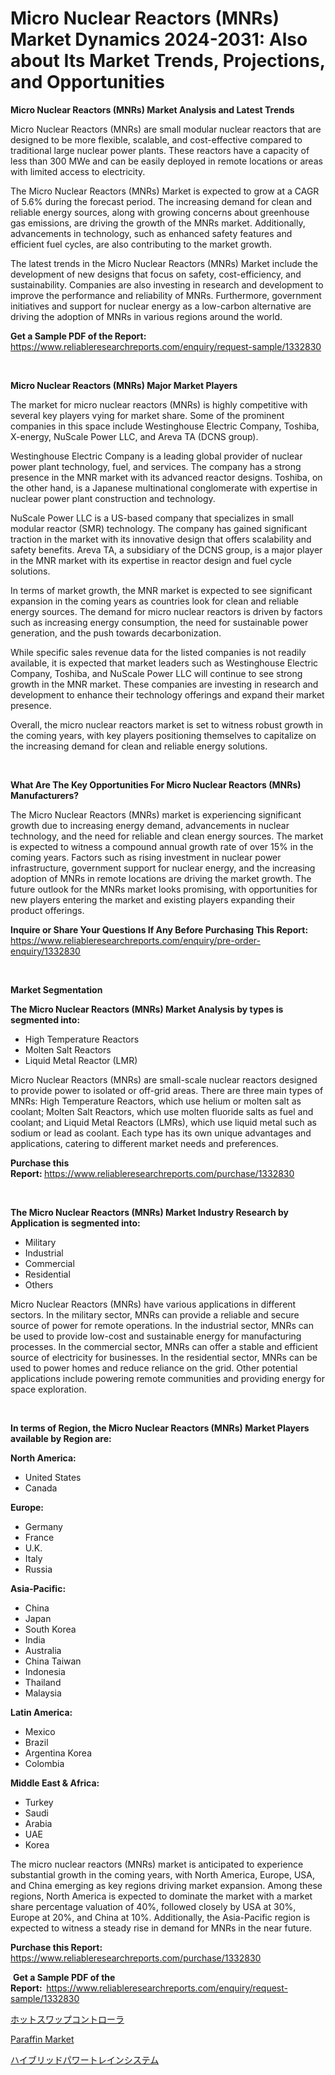 <p><h1>Micro Nuclear Reactors (MNRs) Market Dynamics 2024-2031: Also about Its Market Trends, Projections, and Opportunities</h1></p><p><strong>Micro Nuclear Reactors (MNRs) Market Analysis and Latest Trends</strong></p>
<p><p>Micro Nuclear Reactors (MNRs) are small modular nuclear reactors that are designed to be more flexible, scalable, and cost-effective compared to traditional large nuclear power plants. These reactors have a capacity of less than 300 MWe and can be easily deployed in remote locations or areas with limited access to electricity.</p><p>The Micro Nuclear Reactors (MNRs) Market is expected to grow at a CAGR of 5.6% during the forecast period. The increasing demand for clean and reliable energy sources, along with growing concerns about greenhouse gas emissions, are driving the growth of the MNRs market. Additionally, advancements in technology, such as enhanced safety features and efficient fuel cycles, are also contributing to the market growth.</p><p>The latest trends in the Micro Nuclear Reactors (MNRs) Market include the development of new designs that focus on safety, cost-efficiency, and sustainability. Companies are also investing in research and development to improve the performance and reliability of MNRs. Furthermore, government initiatives and support for nuclear energy as a low-carbon alternative are driving the adoption of MNRs in various regions around the world.</p></p>
<p><strong>Get a Sample PDF of the Report:&nbsp;</strong> <a href="https://www.reliableresearchreports.com/enquiry/request-sample/1332830">https://www.reliableresearchreports.com/enquiry/request-sample/1332830</a></p>
<p>&nbsp;</p>
<p><strong>Micro Nuclear Reactors (MNRs) Major Market Players</strong></p>
<p><p>The market for micro nuclear reactors (MNRs) is highly competitive with several key players vying for market share. Some of the prominent companies in this space include Westinghouse Electric Company, Toshiba, X-energy, NuScale Power LLC, and Areva TA (DCNS group).</p><p>Westinghouse Electric Company is a leading global provider of nuclear power plant technology, fuel, and services. The company has a strong presence in the MNR market with its advanced reactor designs. Toshiba, on the other hand, is a Japanese multinational conglomerate with expertise in nuclear power plant construction and technology.</p><p>NuScale Power LLC is a US-based company that specializes in small modular reactor (SMR) technology. The company has gained significant traction in the market with its innovative design that offers scalability and safety benefits. Areva TA, a subsidiary of the DCNS group, is a major player in the MNR market with its expertise in reactor design and fuel cycle solutions.</p><p>In terms of market growth, the MNR market is expected to see significant expansion in the coming years as countries look for clean and reliable energy sources. The demand for micro nuclear reactors is driven by factors such as increasing energy consumption, the need for sustainable power generation, and the push towards decarbonization.</p><p>While specific sales revenue data for the listed companies is not readily available, it is expected that market leaders such as Westinghouse Electric Company, Toshiba, and NuScale Power LLC will continue to see strong growth in the MNR market. These companies are investing in research and development to enhance their technology offerings and expand their market presence.</p><p>Overall, the micro nuclear reactors market is set to witness robust growth in the coming years, with key players positioning themselves to capitalize on the increasing demand for clean and reliable energy solutions.</p></p>
<p>&nbsp;</p>
<p><strong>What Are The Key Opportunities For Micro Nuclear Reactors (MNRs) Manufacturers?</strong></p>
<p><p>The Micro Nuclear Reactors (MNRs) market is experiencing significant growth due to increasing energy demand, advancements in nuclear technology, and the need for reliable and clean energy sources. The market is expected to witness a compound annual growth rate of over 15% in the coming years. Factors such as rising investment in nuclear power infrastructure, government support for nuclear energy, and the increasing adoption of MNRs in remote locations are driving the market growth. The future outlook for the MNRs market looks promising, with opportunities for new players entering the market and existing players expanding their product offerings.</p></p>
<p><strong>Inquire or Share Your Questions If Any Before Purchasing This Report:</strong> <a href="https://www.reliableresearchreports.com/enquiry/pre-order-enquiry/1332830">https://www.reliableresearchreports.com/enquiry/pre-order-enquiry/1332830</a></p>
<p>&nbsp;</p>
<p><strong>Market Segmentation</strong></p>
<p><strong>The Micro Nuclear Reactors (MNRs) Market Analysis by types is segmented into:</strong></p>
<p><ul><li>High Temperature Reactors</li><li>Molten Salt Reactors</li><li>Liquid Metal Reactor (LMR)</li></ul></p>
<p><p>Micro Nuclear Reactors (MNRs) are small-scale nuclear reactors designed to provide power to isolated or off-grid areas. There are three main types of MNRs: High Temperature Reactors, which use helium or molten salt as coolant; Molten Salt Reactors, which use molten fluoride salts as fuel and coolant; and Liquid Metal Reactors (LMRs), which use liquid metal such as sodium or lead as coolant. Each type has its own unique advantages and applications, catering to different market needs and preferences.</p></p>
<p><strong>Purchase this Report:&nbsp;</strong><a href="https://www.reliableresearchreports.com/purchase/1332830">https://www.reliableresearchreports.com/purchase/1332830</a></p>
<p>&nbsp;</p>
<p><strong>The Micro Nuclear Reactors (MNRs) Market Industry Research by Application is segmented into:</strong></p>
<p><ul><li>Military</li><li>Industrial</li><li>Commercial</li><li>Residential</li><li>Others</li></ul></p>
<p><p>Micro Nuclear Reactors (MNRs) have various applications in different sectors. In the military sector, MNRs can provide a reliable and secure source of power for remote operations. In the industrial sector, MNRs can be used to provide low-cost and sustainable energy for manufacturing processes. In the commercial sector, MNRs can offer a stable and efficient source of electricity for businesses. In the residential sector, MNRs can be used to power homes and reduce reliance on the grid. Other potential applications include powering remote communities and providing energy for space exploration.</p></p>
<p>&nbsp;</p>
<p><strong>In terms of Region, the Micro Nuclear Reactors (MNRs) Market Players available by Region are:</strong></p>
<p>
    <p> <strong> North America: </strong>
        <ul>
            <li>United States</li>
            <li>Canada</li>
        </ul>
        </p> 
    <p> <strong> Europe: </strong>
        <ul>
            <li>Germany</li>
            <li>France</li>
            <li>U.K.</li>
            <li>Italy</li>
            <li>Russia</li>
        </ul>
        </p> 
    <p> <strong> Asia-Pacific: </strong>
        <ul>
            <li>China</li>
            <li>Japan</li>
            <li>South Korea</li>
            <li>India</li>
            <li>Australia</li>
            <li>China Taiwan</li>
            <li>Indonesia</li>
            <li>Thailand</li>
            <li>Malaysia</li>
        </ul>
        </p> 
    <p> <strong> Latin America: </strong>
        <ul>
            <li>Mexico</li>
            <li>Brazil</li>
            <li>Argentina Korea</li>
            <li>Colombia</li>
        </ul>
        </p> 
    <p> <strong> Middle East & Africa: </strong>
        <ul>
            <li>Turkey</li>
            <li>Saudi</li>
            <li>Arabia</li>
            <li>UAE</li>
            <li>Korea</li>
        </ul>
    </p>
    </p>
<p><p>The micro nuclear reactors (MNRs) market is anticipated to experience substantial growth in the coming years, with North America, Europe, USA, and China emerging as key regions driving market expansion. Among these regions, North America is expected to dominate the market with a market share percentage valuation of 40%, followed closely by USA at 30%, Europe at 20%, and China at 10%. Additionally, the Asia-Pacific region is expected to witness a steady rise in demand for MNRs in the near future.</p></p>
<p><strong>Purchase this Report: </strong><a href="https://www.reliableresearchreports.com/purchase/1332830">https://www.reliableresearchreports.com/purchase/1332830</a></p>
<p>&nbsp;<strong>Get a Sample PDF of the Report:&nbsp;&nbsp;</strong><a href="https://www.reliableresearchreports.com/enquiry/request-sample/1332830">https://www.reliableresearchreports.com/enquiry/request-sample/1332830</a></p>
<p><strong></strong></p>
<p><p><a href="https://github.com/Calvi3ynJerde867/Market-Research-Report-List-1/blob/main/365625416744.md">ホットスワップコントローラ</a></p><p><a href="https://summer-dogwood-3e9.notion.site/Insights-into-Paraffin-Market-Size-Analysing-Market-Share-Trends-and-Growth-from-2024-to-2031-2cdc3fb58dbf499f98c9ffb72322c137">Paraffin Market</a></p><p><a href="https://github.com/JacksonWiza1924/Market-Research-Report-List-1/blob/main/501471816745.md">ハイブリッドパワートレインシステム</a></p></p>